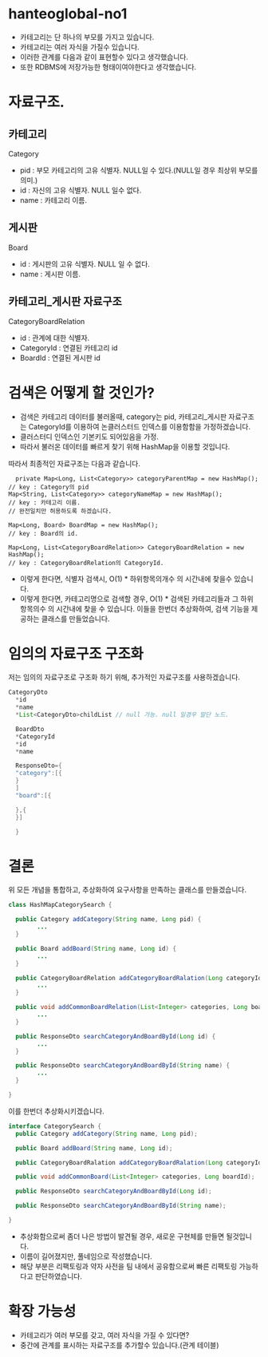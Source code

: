 # hanteoglobal-no1

* 카테고리는 단 하나의 부모를 가지고 있습니다.
* 카테고리는 여러 자식을 가질수 있습니다.
* 이러한 관계를 다음과 같이 표현할수 있다고 생각했습니다.
* 또한 RDBMS에 저장가능한 형태이여야한다고 생각했습니다.

# 자료구조.

## 카테고리

Category

* pid : 부모 카테고리의 고유 식별자. NULL일 수 있다.(NULL일 경우 최상위 부모를 의미.)
* id : 자신의 고유 식별자. NULL 일수 없다.
* name : 카테고리 이름.

## 게시판

Board

* id : 게시판의 고유 식별자. NULL 일 수 없다.
* name : 게시판 이름.

## 카테고리_게시판 자료구조

CategoryBoardRelation

* id : 관계에 대한 식별자.
* CategoryId : 연결된 카테고리 id
* BoardId : 연결된 게시판 id

# 검색은 어떻게 할 것인가?

* 검색은 카테고리 데이터를 불러올때, category는 pid, 카테고리_게시판 자료구조는 CategoryId를 이용하여 논클러스터드 인덱스를 이용함함을 가정하겠습니다.
* 클러스터디 인덱스인 기본키도 되어있음을 가정.
* 따라서 불러온 데이터를 빠르게 찾기 위해 HashMap을 이용할 것입니다.

따라서 최종적인 자료구조는 다음과 같습니다.

```jave
  private Map<Long, List<Category>> categoryParentMap = new HashMap();
// key : Category의 pid
Map<String, List<Category>> categoryNameMap = new HashMap();
// key : 카테고리 이름.
// 완전일치만 허용하도록 하겠습니다.

Map<Long, Board> BoardMap = new HashMap();
// key : Board의 id.

Map<Long, List<CategoryBoardRelation>> CategoryBoardRelation = new HashMap();
// key : CategoryBoardRelation의 CategoryId.
```

* 이렇게 한다면, 식별자 검색시, O(1) * 하위항목의개수 의 시간내에 찾을수 있습니다.
* 이렇게 한다면, 카테고리명으로 검색할 경우, O(1) * 검색된 카테고리들과 그 하위항목의수 의 시간내에 찾을 수 있습니다.
  이들을 한번더 추상화하여, 검색 기능을 제공하는 클래스를 만들었습니다.

# 임의의 자료구조 구조화

저는 임의의 자료구조로 구조화 하기 위해, 추가적인 자료구조를 사용하겠습니다.

```java
CategoryDto
  *id
  *name
  *List<CategoryDto>childList // null 가능. null 일경우 말단 노드.

  BoardDto
  *CategoryId
  *id
  *name

  ResponseDto={
  "category":[{
  }
  ]
  "board":[{

  },{
  }]

  }
```

# 결론

위 모든 개념을 통합하고, 추상화하여 요구사항을 만족하는 클래스를 만들겠습니다.

```java
class HashMapCategorySearch {

  public Category addCategory(String name, Long pid) {
        ...
  }

  public Board addBoard(String name, Long id) {
        ...
  }

  public CategoryBoardRelation addCategoryBoardRalation(Long categoryId, Long boardId) {
        ...
  }

  public void addCommonBoardRelation(List<Integer> categories, Long boardId) {
        ...
  }

  public ResponseDto searchCategoryAndBoardById(Long id) {
        ...
  }

  public ResponseDto searchCategoryAndBoardById(String name) {
        ...
  }

}
```

이를 한번더 추상화시키겠습니다.

```java
interface CategorySearch {
  public Category addCategory(String name, Long pid);

  public Board addBoard(String name, Long id);

  public CategoryBoardRalation addCategoryBoardRalation(Long categoryId, Long boardId);

  public void addCommonBoard(List<Integer> categories, Long boardId);

  public ResponseDto searchCategoryAndBoardById(Long id);

  public ResponseDto searchCategoryAndBoardById(String name);

}
```

* 추상화함으로써 좀더 나은 방법이 발견될 경우, 새로운 구현체를 만들면 될것입니다.
* 이름이 길어졌지만, 풀네임으로 작성했습니다.
* 해당 부분은 리팩토링과 약자 사전을 팀 내에서 공유함으로써 빠른 리팩토링 가능하다고 판단하였습니다.

# 확장 가능성

* 카테고리가 여러 부모를 갖고, 여러 자식을 가질 수 있다면?
* 중간에 관계를 표시하는 자료구조를 추가할수 있습니다.(관계 테이블)